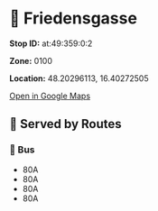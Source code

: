 # 🚉 Friedensgasse


**Stop ID:** at:49:359:0:2

**Zone:** 0100

**Location:** 48.20296113, 16.40272505

[Open in Google Maps](https://www.google.com/maps?q=48.20296113,16.40272505)

## 🚆 Served by Routes

### 🚌 Bus
- 80A
- 80A
- 80A
- 80A
